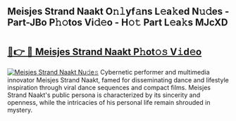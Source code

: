 ## Meisjes Strand Naakt O𝚗𝚕yf𝚊ns L𝚎a𝚔ed N𝚞𝚍es - Part-JBo P𝚑𝚘tos Vi𝚍𝚎o - H𝚘𝚝 Part L𝚎a𝚔s MJcXD

# <h2><a href="http://kf485y.oniu.top/?m=Meisjes+Strand+Naakt">🔗👉 🔴 Meisjes Strand Naakt P𝚑ot𝚘𝚜 V𝚒d𝚎o</a></h2>

[![Meisjes Strand Naakt Nu𝚍e𝚜](https://i.imgur.com/0qMVB7G.gif)](http://kf485y.oniu.top/?m=Meisjes+Strand+Naakt)
Cybernetic performer and multimedia innovator Meisjes Strand Naakt, famed for disseminating dance and lifestyle inspiration through viral dance sequences and compact films. Meisjes Strand Naakt's public persona is characterized by its sincerity and openness, while the intricacies of his personal life remain shrouded in mystery.  
